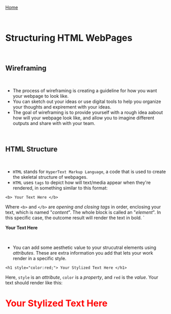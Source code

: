 [Home](README.md)

<br>

# Structuring HTML WebPages

<br>

## Wireframing

<br>

- The process of wireframing is creating a guideline for how you want your webpage to look like.
- You can sketch out your ideas or use digital tools to help you organize your thoughts and expirement with your ideas.
- The goal of wireframing is to provide yourself with a rough idea aabout how will your webpage look like, and allow you to imagine different outputs and share with with your team.

<br>

## HTML Structure

<br>

- `HTML` stands for `HyperText Markup Language`, a code that is used to create the skeletal structure of webpages.
- `HTML` uses `tags` to depict how will text/media appear when they're rendered, in something similar to this format:

 ``` 
 <b> Your Text Here </b>
 ```
 Where `<b>` and `</b>` are *opening and closing tags* in order, enclosing your text, which is named "*content*". The whole block is called an "*element*". In this specific case, the outcome result will render the text in bold. `

 **Your Text Here**

<br>

- You can add some aesthetic value to your strucutral elements using *attributes*. These are extra information you add that lets your work render in a specific style.

 ```
 <h1 style="color:red;"> Your Stylized Text Here </h1> 
 ```
 Here, `style` is an *attribute*, `color` is a *property*, and `red` is the *value*. Your text should render like this: 
<h1 style="color:red;"> Your Stylized Text Here </h1>

<br>

